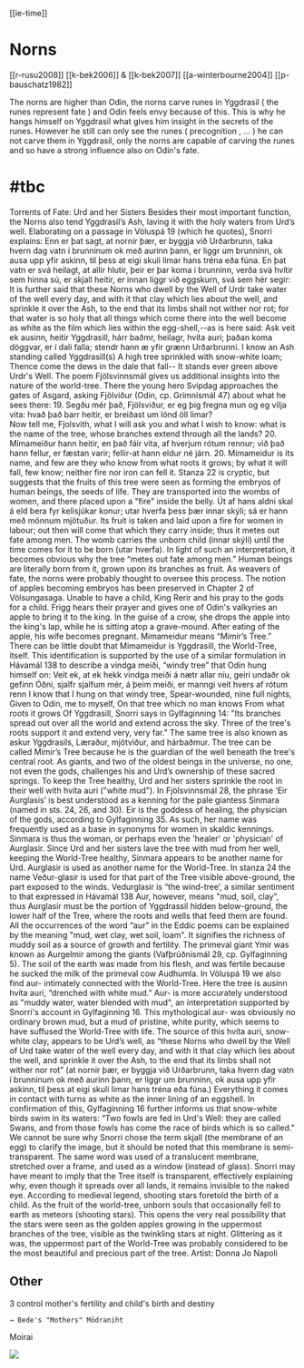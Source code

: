 

[[ie-time]]



# Norns

[[r-rusu2008]]
[[k-bek2006]] & [[k-bek2007]]
[[a-winterbourne2004]]
[[p-bauschatz1982]]

The norns are higher than Odin, the norns carve runes in Yggdrasil ( the runes represent fate ) and Odin feels envy because of this. This is why he hangs himself on Yggdrasil what gives him insight in the secrets of the runes. However he still can only see the runes ( precognition , ... ) he can not carve them in Yggdrasil, only the norns are capable of carving the runes and so have a strong influence also on Odin's fate.


# #tbc 
Torrents of Fate: Urd and her Sisters
Besides their most important function, the Norns also tend Yggdrasil’s Ash, laving it with the holy waters from Urd’s well. Elaborating on a passage in Völuspá 19 (which he quotes), Snorri explains:
Enn er þat sagt, at nornir þær, er byggja við Urðarbrunn, taka hvern dag vatn í brunninum ok með aurinn þann, er liggr um brunninn, ok ausa upp yfir askinn, til þess at eigi skuli limar hans tréna eða fúna. En þat vatn er svá heilagt, at allir hlutir, þeir er þar koma í brunninn, verða svá hvítir sem hinna sú, er skjall heitir, er innan liggr við eggskurn, svá sem hér segir:
It is further said that these Norns who dwell by the Well of Urdr take water of the well every day, and with it that clay which lies about the well, and sprinkle it over the Ash, to the end that its limbs shall not wither nor rot; for that water is so holy that all things which come there into the well become as white as the film which lies within the egg-shell,--as is here said:
Ask veit ek ausinn,
heitir Yggdrasill,
hárr baðmr, heilagr,
hvíta auri;
þaðan koma döggvar,
er í dali falla;
stendr hann æ yfir grænn
Urðarbrunni.
I know an Ash standing
called Yggdrasill(s)
A high tree sprinkled
with snow-white loam;
Thence come the dews
 in the dale that fall--
It stands ever green
above Urdr's Well.
The poem Fjölsvinnsmál gives us additional insights into the nature of the world-tree. There the young hero Svipdag approaches the gates of Asgard, asking Fjölviður (Odin, cp. Grímnismál 47) about what he sees there: 
19. Segðu mér það, Fjölsviður,
er eg þig fregna mun
og eg vilja vita:
hvað það barr heitir,
 er breiðast um lönd öll limar?  
Now tell me, Fjolsvith,
what I will ask you
and what I wish to know:
what is the name of the tree,
whose branches extend
through all the lands? 
20. Mímameiður hann heitir,
en það fáir vita,
af hverjum rótum rennur;
við það hann fellur, er fæstan varir;
fellir-at hann eldur né járn. 
20. Mimameidur is its name,
and few are they who know
from what roots it grows;
by what it will fall, few  know;
neither fire nor iron can fell it.
Stanza 22 is cryptic, but suggests that the fruits of this tree were seen as forming the embryos of human beings, the seeds of life. They are transported into the wombs of women, and there placed upon a "fire" inside the belly. 
Út af hans aldni
skal á eld bera
fyr kelisjúkar konur;
utar hverfa þess
þær innar skýli;
sá er hann með
mönnum mjötuður.
Its fruit is taken
and laid upon a fire
for women in labour;
out then will come
that which they carry inside;
thus it metes out fate among men.
The womb carries the unborn child (innar skýli) until the time comes for it to be born (utar hverfa). In light of such an interpretation, it becomes obvious why the tree “metes out fate among men.” Human beings are literally born from it, grown upon its branches as fruit. As weavers of fate, the norns were probably thought to oversee this process. The notion of apples becoming embryos has been preserved in Chapter 2 of Völsungasaga. Unable to have a child, King Rerir and his pray to the gods for a child. Frigg hears their prayer and gives one of Odin's valkyries an apple to bring it to the king. In the guise of a crow, she drops the apple into the king's lap, while he is sitting atop a grave-mound. After eating of the apple, his wife becomes pregnant.
Mimameidur means “Mimir’s Tree.” There can be little doubt that Mimameidur is Yggdrasill, the World-Tree, itself. This identification is supported by the use of a similar formulation in Hávamál 138 to describe a vindga meiði, “windy tree” that Odin hung himself on:
 Veit ek, at ek hekk
vindga meiði á
nætr allar níu,
geiri undaðr
ok gefinn Óðni,
sjalfr sjalfum mér,
á þeim meiði,
er manngi veit
hvers af rótum renn
I know that I hung
on that windy tree,
Spear-wounded,
nine full nights,
Given to Odin,
me to myself,
On that tree which no man knows
From what roots it grows
Of Yggdrasill, Snorri says in Gylfaginning 14: "Its branches spread out over all the world and extend across the sky. Three of the tree's roots support it and extend very, very far."  The same tree is also known as askur Yggdrasils, Læraður, mjötviður, and hárbaðmur. The tree can be called Mímir’s Tree because he is the guardian of the well beneath the tree's central root. As giants, and two of the oldest beings in the universe, no one, not even the gods, challenges his and Urd’s ownership of these sacred springs. To keep the Tree healthy, Urd and her sisters sprinkle the root in their well with hvíta auri ("white mud"). 
In Fjölsvinnsmál 28, the phrase ‘Eir Aurglasis’ is best understood as a kenning for the pale giantess Sinmara (named in sts. 24, 26, and 30). Eir is the goddess of healing, the physician of the gods, according to Gylfaginning 35. As such, her name was frequently used as a base in synonyms for women in skaldic kennings. Sinmara is thus the woman, or perhaps even the 'healer' or 'physician' of Aurglasir. Since Urd and her sisters lave the tree with mud from her well, keeping the World-Tree healthy, Sinmara appears to be another name for Urd.  Aurglasir is used as another name for the World-Tree. In stanza 24 the name Veður-glasir is used for that part of the Tree visible above-ground, the part exposed to the winds. Vedurglasir is “the wind-tree’, a similar sentiment to that expressed in Hávamál 138  Aur, however, means "mud, soil, clay", thus Aurglasir must be the portion of Yggdrassil hidden below-ground, the lower half of the Tree, where the roots and wells that feed them are found.
All the occurrences of the word “aur” in the Eddic poems can be explained by the meaning "mud, wet clay, wet soil, loam". It signifies the richness of muddy soil as a source of growth and fertility. The primeval giant Ymir was known as Aurgelmir among the giants (Vafþrúðnismál 29, cp. Gylfaginning 5). The soil of the earth was made from his flesh, and was fertile because he sucked the milk of the primeval cow Audhumla. In Völuspá 19 we also find aur- intimately connected with the World-Tree. Here the tree is ausinn hvíta auri, “drenched with white mud.” Aur- is more accurately understood as "muddy water, water blended with mud", an interpretation supported by Snorri's account in Gylfaginning 16.
This mythological aur- was obviously no ordinary brown mud, but a mud of pristine, white purity, which seems to have suffused the World-Tree with life. The source of this hvíta auri, snow-white clay, appears to be Urd’s well, as “these Norns who dwell by the Well of Urd take water of the well every day, and with it that clay which lies about the well, and sprinkle it over the Ash, to the end that its limbs shall not wither nor rot” (at nornir þær, er byggja við Urðarbrunn, taka hvern dag vatn í brunninum ok með aurinn þann, er liggr um brunninn, ok ausa upp yfir askinn, til þess at eigi skuli limar hans tréna eða fúna.) Everything it comes in contact with turns as white as the inner lining of an eggshell. In confirmation of this, Gylfaginning 16 further informs us that snow-white birds swim in its waters: 
“Two fowls are fed in Urd's Well: they are called Swans, and from those fowls has come the race of birds which is so called."
We cannot be sure why Snorri chose the term skjall (the membrane of an egg) to clarify the image, but it should be noted that this membrane is semi-transparent. The same word was used of a translucent membrane, stretched over a frame, and used as a window (instead of glass). Snorri may have meant to imply that the Tree itself is transparent, effectively explaining why, even though it spreads over all lands, it remains invisible to the naked eye. According to medieval legend, shooting stars foretold the birth of a child. As the fruit of the world-tree, unborn souls that occasionally fell to earth as meteors (shooting stars). This opens the very real possibility that the stars were seen as the golden apples growing in the uppermost branches of the tree, visible as the twinkling stars at night. Glittering as it was, the uppermost part of the World-Tree was probably considered to be the most beautiful and precious part of the tree.
Artist: Donna Jo Napoli


## Other
3
control mother's fertility and child's birth and destiny


	→ Bede's "Mothers" Mōdraniht
	
Moirai



![](a/98375.jpg)
